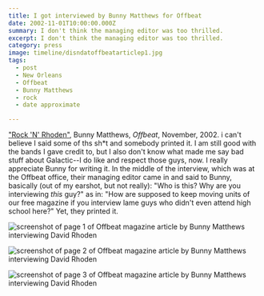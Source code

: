 ```yaml
---
title: I got interviewed by Bunny Matthews for Offbeat
date: 2002-11-01T10:00:00.000Z
summary: I don't think the managing editor was too thrilled.
excerpt: I don't think the managing editor was too thrilled.
category: press
image: timeline/disndatoffbeatarticlep1.jpg
tags:
  - post 
  - New Orleans
  - Offbeat
  - Bunny Matthews
  - rock
  - date approximate

---
```


["Rock 'N' Rhoden"](http://www.offbeat.com/articles/rock-n-rhoden/), Bunny Matthews, _Offbeat_, November, 2002.
i can't believe I said some of ths sh\*t and somebody printed it. I am still good with the bands I gave credit to, but I also don't know what made me say bad stuff about Galactic--I do like and respect those guys, now. I really appreciate Bunny for writing it. In the middle of the interview, which was at the Offbeat office, their managing editor came in and said to Bunny, basically (out of my earshot, but not really): "Who is this? Why are you interviewing _this_ guy?" as in: "How are supposed to keep moving units of our free magazine if you interview lame guys who didn't even attend high school here?" Yet, they printed it.

![screenshot of page 1 of Offbeat magazine article by Bunny Matthews interviewing David Rhoden](/static/img/press/disndatoffbeatarticlep1.jpg)

![screenshot of page 2 of Offbeat magazine article by Bunny Matthews interviewing David Rhoden](/static/img/press/disndatoffbeatarticlep2.jpg)

![screenshot of page 3 of Offbeat magazine article by Bunny Matthews interviewing David Rhoden](/static/img/press/disndatoffbeatarticlep3.jpg)